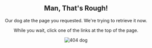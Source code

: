 <div style="text-align:center;" class="not-found-404">

<h2>Man, That's Rough!</h2>

<p>Our dog ate the page you requested. We're trying to retrieve it now.</p>

<p>While you wait, click one of the links at the top of the page.</p>

<img src='{{ "/assets/images/404/dog.png" | relative_url }}' alt="404 dog" />

</div>